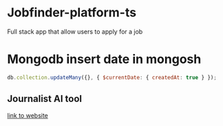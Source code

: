 # Jobfinder-platform-ts
Full stack app that allow users to apply for a job

# Mongodb insert date in mongosh

```js
db.collection.updateMany({}, { $currentDate: { createdAt: true } });
```

## Journalist AI tool

[link to website](https://www.smartdiary.co)